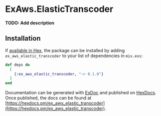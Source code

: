 # ExAws.ElasticTranscoder

**TODO: Add description**

## Installation

If [available in Hex](https://hex.pm/docs/publish), the package can be installed
by adding `ex_aws_elastic_transcoder` to your list of dependencies in `mix.exs`:

```elixir
def deps do
  [
    {:ex_aws_elastic_transcoder, "~> 0.1.0"}
  ]
end
```

Documentation can be generated with [ExDoc](https://github.com/elixir-lang/ex_doc)
and published on [HexDocs](https://hexdocs.pm). Once published, the docs can
be found at [https://hexdocs.pm/ex_aws_elastic_transcoder](https://hexdocs.pm/ex_aws_elastic_transcoder).

